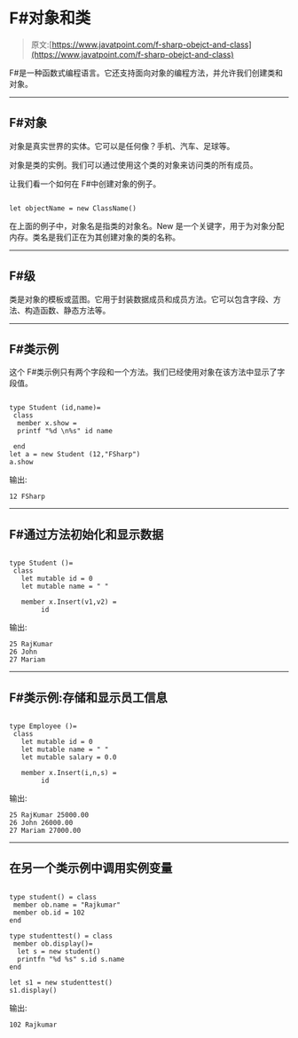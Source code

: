 # F#对象和类

> 原文:[https://www.javatpoint.com/f-sharp-obejct-and-class](https://www.javatpoint.com/f-sharp-obejct-and-class)

F#是一种函数式编程语言。它还支持面向对象的编程方法，并允许我们创建类和对象。

* * *

## F#对象

对象是真实世界的实体。它可以是任何像？手机、汽车、足球等。

对象是类的实例。我们可以通过使用这个类的对象来访问类的所有成员。

让我们看一个如何在 F#中创建对象的例子。

```

let objectName = new ClassName()

```

在上面的例子中，对象名是指类的对象名。New 是一个关键字，用于为对象分配内存。类名是我们正在为其创建对象的类的名称。

* * *

## F#级

类是对象的模板或蓝图。它用于封装数据成员和成员方法。它可以包含字段、方法、构造函数、静态方法等。

* * *

## F#类示例

这个 F#类示例只有两个字段和一个方法。我们已经使用对象在该方法中显示了字段值。

```

type Student (id,name)= 
 class
  member x.show = 
  printf "%d \n%s" id name 

 end
let a = new Student (12,"FSharp")
a.show

```

输出:

```
12 FSharp

```

* * *

## F#通过方法初始化和显示数据

```

type Student ()= 
 class
   let mutable id = 0
   let mutable name = " "

   member x.Insert(v1,v2) = 
        id 
```

输出:

```
25 RajKumar
26 John
27 Mariam

```

* * *

## F#类示例:存储和显示员工信息

```

type Employee ()= 
 class
   let mutable id = 0
   let mutable name = " "
   let mutable salary = 0.0

   member x.Insert(i,n,s) = 
        id 
```

输出:

```
25 RajKumar 25000.00
26 John 26000.00
27 Mariam 27000.00

```

* * *

## 在另一个类示例中调用实例变量

```

type student() = class
 member ob.name = "Rajkumar"
 member ob.id = 102
end

type studenttest() = class
 member ob.display()=
  let s = new student()
  printfn "%d %s" s.id s.name
end

let s1 = new studenttest()
s1.display()

```

输出:

```
102 Rajkumar

```